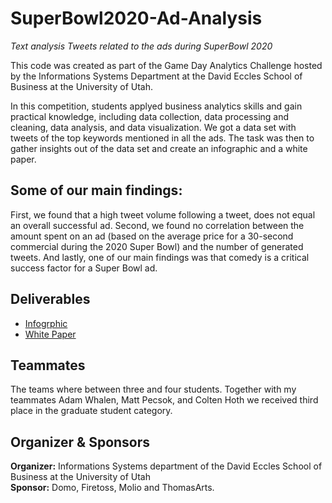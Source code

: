 # SuperBowl2020-Ad-Analysis
*Text analysis Tweets related to the ads during SuperBowl 2020*

This code was created as part of the Game Day Analytics Challenge hosted by the Informations Systems Department at the David Eccles School of Business at the University of Utah.

In this competition, students applyed business analytics skills and gain practical knowledge, including data collection, data processing and cleaning, data analysis, and data visualization. We got a data set with tweets of the top keywords mentioned in all the ads. The task was then to gather insights out of the data set and create an infographic and a white paper.


## Some of our main findings:
First, we found that a high tweet volume following a tweet, does not equal an overall successful ad. Second, we found no correlation between the amount spent on an ad (based on the average price for a 30-second commercial during the 2020 Super Bowl) and the number of generated tweets. And lastly, one of our main findings was that comedy is a critical success factor for a Super Bowl ad.


## Deliverables
* [Infogrphic](https://www.jonasvitt.com/blog/superbowl2020-infographic/)
* [White Paper](https://www.jonasvitt.com/blog/superbowl2020-analysis/)


## Teammates
The teams where between three and four students. Together with my teammates Adam Whalen, Matt Pecsok, and Colten Hoth we received third place in the graduate student category.


## Organizer & Sponsors
**Organizer:** Informations Systems department of the David Eccles School of Business at the University of Utah\
**Sponsor:** Domo, Firetoss, Molio and ThomasArts.
